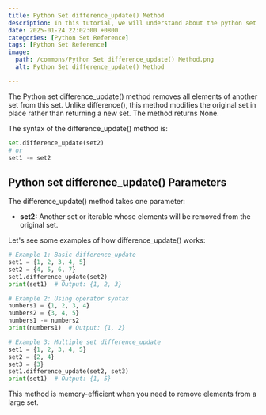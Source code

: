 ```yaml
---
title: Python Set difference_update() Method 
description: In this tutorial, we will understand about the python set difference_update() method and its uses.
date: 2025-01-24 22:02:00 +0800
categories: [Python Set Reference]
tags: [Python Set Reference]
image:
  path: /commons/Python Set difference_update() Method.png
  alt: Python Set difference_update() Method 

---
```


<script type="text/javascript">
	atOptions = {
		'key' : 'f934c5057f4cfe34762901514605d248',
		'format' : 'iframe',
		'height' : 180,
		'width' : 800,
		'params' : {}
	};
</script>
<script type="text/javascript" src="//www.highperformanceformat.com/f934c5057f4cfe34762901514605d248/invoke.js"></script>
The Python set difference_update() method removes all elements of another set from this set. Unlike difference(), this method modifies the original set in place rather than returning a new set. The method returns None.

The syntax of the difference_update() method is:

```python
set.difference_update(set2)
# or
set1 -= set2
```

## Python set difference_update() Parameters

The difference_update() method takes one parameter:

* **set2:** Another set or iterable whose elements will be removed from the original set.

<script type="text/javascript">
	atOptions = {
		'key' : 'f934c5057f4cfe34762901514605d248',
		'format' : 'iframe',
		'height' : 180,
		'width' : 800,
		'params' : {}
	};
</script>
<script type="text/javascript" src="//www.highperformanceformat.com/f934c5057f4cfe34762901514605d248/invoke.js"></script>
Let's see some examples of how difference_update() works:

```python
# Example 1: Basic difference_update
set1 = {1, 2, 3, 4, 5}
set2 = {4, 5, 6, 7}
set1.difference_update(set2)
print(set1)  # Output: {1, 2, 3}

# Example 2: Using operator syntax
numbers1 = {1, 2, 3, 4}
numbers2 = {3, 4, 5}
numbers1 -= numbers2
print(numbers1)  # Output: {1, 2}

# Example 3: Multiple set difference_update
set1 = {1, 2, 3, 4, 5}
set2 = {2, 4}
set3 = {3}
set1.difference_update(set2, set3)
print(set1)  # Output: {1, 5}
```

<script type="text/javascript">
	atOptions = {
		'key' : 'f934c5057f4cfe34762901514605d248',
		'format' : 'iframe',
		'height' : 180,
		'width' : 800,
		'params' : {}
	};
</script>
<script type="text/javascript" src="//www.highperformanceformat.com/f934c5057f4cfe34762901514605d248/invoke.js"></script>
This method is memory-efficient when you need to remove elements from a large set.